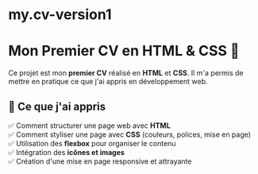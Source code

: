 # my.cv-version1

# Mon Premier CV en HTML & CSS 🚀  

Ce projet est mon **premier CV** réalisé en **HTML** et **CSS**. Il m'a permis de mettre en pratique ce que j'ai appris en développement web.  

## 🎯 Ce que j'ai appris  
✅ Comment structurer une page web avec **HTML**  
✅ Comment styliser une page avec **CSS** (couleurs, polices, mise en page)  
✅ Utilisation des **flexbox** pour organiser le contenu  
✅ Intégration des **icônes et images**  
✅ Création d'une mise en page responsive et attrayante  
